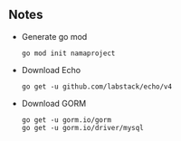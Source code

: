 ## Notes

* Generate go mod
    ```
    go mod init namaproject
    ```

* Download Echo
    ```
    go get -u github.com/labstack/echo/v4
    ```
* Download GORM
    ```
    go get -u gorm.io/gorm
    go get -u gorm.io/driver/mysql
    ```